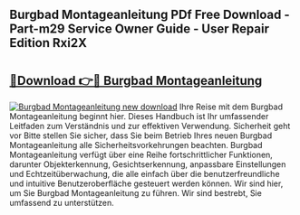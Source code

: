 ## Burgbad Montageanleitung PDf Free Download - Part-m29 Service Owner Guide - User Repair Edition Rxi2X

# <h2><a href="http://df8si86.blite.top/?on=Burgbad+Montageanleitung">🔗Download 👉🔴 Burgbad Montageanleitung</a></h2>

[![Burgbad Montageanleitung new download](https://i.imgur.com/lujVjoI.png)](http://df8si86.blite.top/?on=Burgbad+Montageanleitung)
Ihre Reise mit dem Burgbad Montageanleitung beginnt hier. Dieses Handbuch ist Ihr umfassender Leitfaden zum Verständnis und zur effektiven Verwendung. Sicherheit geht vor Bitte stellen Sie sicher, dass Sie beim Betrieb Ihres neuen Burgbad Montageanleitung alle Sicherheitsvorkehrungen beachten. Burgbad Montageanleitung verfügt über eine Reihe fortschrittlicher Funktionen, darunter Objekterkennung, Gesichtserkennung, anpassbare Einstellungen und Echtzeitüberwachung, die alle einfach über die benutzerfreundliche und intuitive Benutzeroberfläche gesteuert werden können. Wir sind hier, um Sie Burgbad Montageanleitung zu führen. Wir sind bestrebt, Sie umfassend zu unterstützen.
